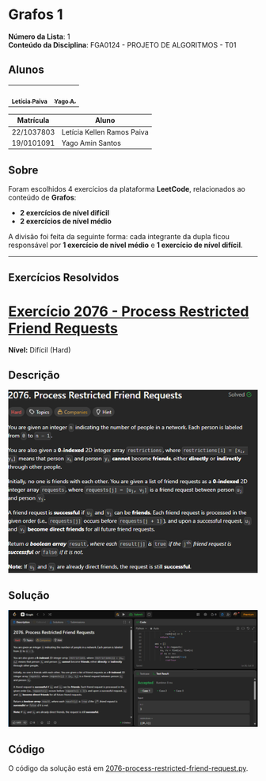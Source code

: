 # Grafos 1

**Número da Lista**: 1  
**Conteúdo da Disciplina**: FGA0124 - PROJETO DE ALGORITMOS - T01  

## Alunos

<div align="center">
<table>
  <tr>
    <td align="center">
      <a href="https://github.com/leticiakrpaiva">
        <img style="border-radius: 50%;" src="https://github.com/leticiakrpaiva.png" width="190;" alt=""/>
        <br /><sub><b>Letícia Paiva</b></sub>
      </a>
    </td>
    <td align="center">
      <a href="https://github.com/Yagoas">
        <img style="border-radius: 50%;" src="https://github.com/Yagoas.png" width="190px;" alt=""/>
        <br /><sub><b>Yago A.</b></sub>
      </a>
    </td>
  </tr>
</table>
</div>

| Matrícula   | Aluno                              |
| ----------- | ---------------------------------- |
| 22/1037803  | Letícia Kellen Ramos Paiva         |
| 19/0101091  | Yago Amin Santos                   |

## Sobre

Foram escolhidos 4 exercícios da plataforma **LeetCode**, relacionados ao conteúdo de **Grafos**:

- **2 exercícios de nível difícil**  
- **2 exercícios de nível médio**  

A divisão foi feita da seguinte forma: cada integrante da dupla ficou responsável por **1 exercício de nível médio** e **1 exercício de nível difícil**.  

---

## Exercícios Resolvidos

# [Exercício 2076 - Process Restricted Friend Requests](https://leetcode.com/problems/process-restricted-friend-requests?envType=problem-list-v2&envId=graph)


**Nível:**  Difícil (Hard)

## Descrição
![Descrição](./assets/descrição.png)

## Solução
![Solução](./assets/solução.png)

## Código
O código da solução está em [2076-process-restricted-friend-request.py](./exercicios/2076-process-restricted-friend-request.py).


